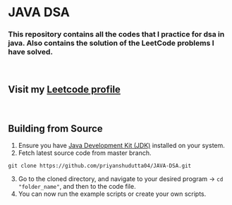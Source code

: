 # JAVA DSA
### This repository contains all the codes that I practice for dsa in java. Also contains the solution of the LeetCode problems I have solved.

&nbsp;
## Visit my [Leetcode profile](https://leetcode.com/priyanshu_34/)
&nbsp;

## Building from Source

1. Ensure you have [Java Development Kit (JDK)](https://www.oracle.com/java/technologies/downloads/) installed on your system.
2. Fetch latest source code from master branch.
```
git clone https://github.com/priyanshudutta04/JAVA-DSA.git
```
3. Go to the cloned directory, and navigate to your desired program -> ``` cd "folder_name" ```, and then to the code file.
4. You can now run the example scripts or create your own scripts.  



